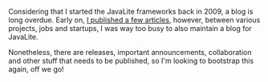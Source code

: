 Considering that I started the JavaLite frameworks back in 2009, a blog is long overdue. 
Early on, [I published a few articles](http://igorpolevoy.blogspot.com/), however, 
between various projects, jobs and startups, I was way too busy to also maintain a blog for JavaLite. 

Nonetheless, there are releases, important announcements, collaboration and other stuff that needs to be published, 
so I'm looking to bootstrap this again, off we go!
